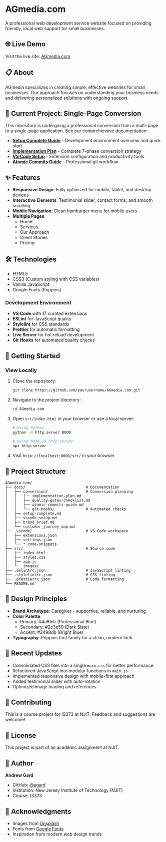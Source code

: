 # AGmedia.com

A professional web development service website focused on providing friendly, local web support for small businesses.

## 🌐 Live Demo

Visit the live site: [AGmedia.com](https://agard.github.io/AGmedia.com/)

## 📋 About

AGmedia specializes in creating simple, effective websites for small businesses. Our approach focuses on understanding your business needs and delivering personalized solutions with ongoing support.

## 🎯 Current Project: Single-Page Conversion

This repository is undergoing a professional conversion from a multi-page to a single-page application. See our comprehensive documentation:

- **[Setup Complete Guide](docs/setup-complete.md)** - Development environment overview and quick start
- **[Implementation Plan](docs/conversion/implementation-plan.md)** - Complete 7-phase conversion strategy
- **[VS Code Setup](docs/vscode-setup.md)** - Extension configuration and productivity tools
- **[Atomic Commits Guide](docs/conversion/atomic-commits-guide.md)** - Professional git workflow

## ✨ Features

- **Responsive Design**: Fully optimized for mobile, tablet, and desktop devices
- **Interactive Elements**: Testimonial slider, contact forms, and smooth scrolling
- **Mobile Navigation**: Clean hamburger menu for mobile users
- **Multiple Pages**:
  - Home
  - Services
  - Our Approach
  - Client Stories
  - Pricing

## 🛠️ Technologies

- HTML5
- CSS3 (Custom styling with CSS variables)
- Vanilla JavaScript
- Google Fonts (Poppins)

### Development Environment

- **VS Code** with 17 curated extensions
- **ESLint** for JavaScript quality
- **Stylelint** for CSS standards
- **Prettier** for automatic formatting
- **Live Server** for hot reload development
- **Git Hooks** for automated quality checks

## 🚀 Getting Started

### View Locally

1. Clone the repository:

   ```bash
   git clone https://github.com/yourusername/AGmedia.com.git
   ```

2. Navigate to the project directory:

   ```bash
   cd AGmedia.com
   ```

3. Open `src/index.html` in your browser or use a local server:

   ```bash
   # Using Python
   python -m http.server 8000

   # Using Node.js http-server
   npx http-server
   ```

4. Visit `http://localhost:8000/src/` in your browser

## 📁 Project Structure

```plaintext
AGmedia.com/
├── docs/                           # Documentation
│   ├── conversion/                 # Conversion planning
│   │   ├── implementation-plan.md
│   │   ├── quality-gates-checklist.md
│   │   ├── atomic-commits-guide.md
│   │   └── git-hooks/              # Automated checks
│   ├── setup-complete.md
│   ├── vscode-setup.md
│   ├── brand_brief.md
│   └── customer_journey_map.md
├── .vscode/                        # VS Code workspace
│   ├── extensions.json
│   ├── settings.json
│   └── *.code-snippets
├── src/                            # Source code
│   ├── index.html
│   ├── styles.css
│   ├── app.js
│   └── images/
├── .eslintrc.json                  # JavaScript linting
├── .stylelintrc.json               # CSS linting
├── .prettierrc.json                # Code formatting
└── README.md
```

## 🎨 Design Principles

- **Brand Archetype**: Caregiver - supportive, reliable, and nurturing
- **Color Palette**:
  - Primary: #4a6fdc (Professional Blue)
  - Secondary: #2c3e50 (Dark Slate)
  - Accent: #3498db (Bright Blue)
- **Typography**: Poppins font family for a clean, modern look

## 📝 Recent Updates

- Consolidated CSS files into a single `main.css` for better performance
- Refactored JavaScript into modular functions in `main.js`
- Implemented responsive design with mobile-first approach
- Added testimonial slider with auto-rotation
- Optimized image loading and references

## 🤝 Contributing

This is a course project for IS373 at NJIT. Feedback and suggestions are welcome!

## 📄 License

This project is part of an academic assignment at NJIT.

## 👤 Author

**Andrew Gard**

- GitHub: [@agard](https://github.com/agard)
- Institution: New Jersey Institute of Technology (NJIT)
- Course: IS373

## 🙏 Acknowledgments

- Images from [Unsplash](https://unsplash.com)
- Fonts from [Google Fonts](https://fonts.google.com)
- Inspiration from modern web design trends
